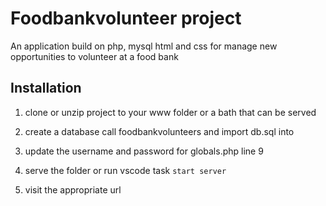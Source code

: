 # Foodbankvolunteer project

An application build on php, mysql html and css for manage new opportunities to volunteer at a food bank

## Installation

1. clone or unzip project to your www folder or a bath that can be served

2. create a database call foodbankvolunteers and import db.sql into 


3. update the username and password for globals.php line 9

4. serve the folder or run vscode task `start server`

5. visit the appropriate url
